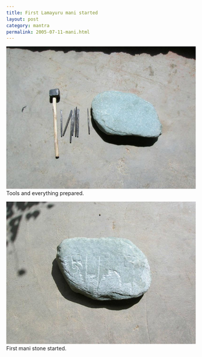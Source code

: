 ```yaml
---
title: First Lamayuru mani started
layout: post
category: mantra
permalink: 2005-07-11-mani.html
---
```



![tools](/assets/images/mani/tools.jpg)  
Tools and everything prepared.

![starting](/assets/images/mani/mani1Started.jpg)  
First mani stone started.
